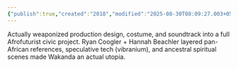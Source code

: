 ```yaml
---
{"publish":true,"created":"2018","modified":"2025-08-30T08:09:27.003+05:30","cssclasses":""}
---
```



Actually weaponized production design, costume, and soundtrack into a full Afrofuturist civic project. Ryan Coogler + Hannah Beachler layered pan-African references, speculative tech (vibranium), and ancestral spiritual scenes made Wakanda an actual utopia.
